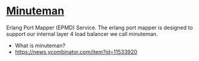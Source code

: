 [Minuteman](https://github.com/dcos/minuteman)
==========================

Erlang Port Mapper (EPMD) Service. The erlang port mapper is designed to support our internal layer 4 load balancer we call minuteman.

- What is minuteman?
- https://news.ycombinator.com/item?id=11533920

